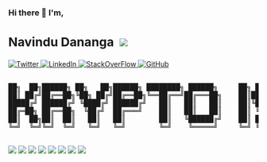 

<p>
<h3> Hi there 👋 I'm, <span><h2>Navindu Dananga<span align="right">&nbsp;&nbsp;<img src="https://visitor-badge.laobi.icu/badge?page_id=krypto-i9" /></span></h2></span></h3>
</p>

<p>
  <a href="https://twitter.com/nav_i9" target="_blank">
    <img alt="Twitter" src="https://img.shields.io/static/v1?message=Twitter&logo=twitter&labelColor=ffffff&color=1DA1F2&logoColor=1DA1F2&style=flat-square&label=%20" />
  </a>
  <a href="https://linkedin.com/in/navindu-dananga" target="_blank">
    <img alt="LinkedIn" src="https://img.shields.io/static/v1?message=LinkedIn&logo=linkedin&labelColor=ffffff&color=0077B5&logoColor=0077B5&style=flat-square&label=%20" />
  </a>
   <a href="https://stackoverflow.com/users/13405643/navindu" target="_blank" >
    <img alt="StackOverFlow" src="https://img.shields.io/static/v1?message=StackOverFlow&logo=stackoverflow&labelColor=ffffff&color=FE7A16&logoColor=FE7A16&style=flat-square&label=%20" />
  </a>
  <a href="https://github.com/krypto-i9" target="_blank">
    <img alt="GitHub" src="https://img.shields.io/static/v1?message=GitHub&logo=github&labelColor=ffffff&color=181717&logoColor=181717&style=flat-square&label=%20" />
  </a>
</p>
<p>
  <pre>            
██╗  ██╗██████╗ ██╗   ██╗██████╗ ████████╗ ██████╗     ██╗ █████╗ 
██║ ██╔╝██╔══██╗╚██╗ ██╔╝██╔══██╗╚══██╔══╝██╔═══██╗    ██║██╔══██╗
█████╔╝ ██████╔╝ ╚████╔╝ ██████╔╝   ██║   ██║   ██║    ██║╚██████║
██╔═██╗ ██╔══██╗  ╚██╔╝  ██╔═══╝    ██║   ██║   ██║    ██║ ╚═══██║
██║  ██╗██║  ██║   ██║   ██║        ██║   ╚██████╔╝    ██║ █████╔╝
╚═╝  ╚═╝╚═╝  ╚═╝   ╚═╝   ╚═╝        ╚═╝    ╚═════╝     ╚═╝ ╚════╝ 
                                           
</pre>
</p>

<p>
<img src="https://img.shields.io/static/v1?message=C&logo=c&labelColor=000000&color=A8B9CC&logoColor=A8B9CC&style=for-the-badge&label=%20" /> 
<img src="https://img.shields.io/static/v1?message=C%2B%2B&logo=c%2B%2B&labelColor=000000&color=00599C&logoColor=00599C&style=for-the-badge&label=%20" /> 
<img src="https://img.shields.io/static/v1?message=JAVASCRIPT&logo=javascript&labelColor=000000&color=F7DF1E&logoColor=F7DF1E&style=for-the-badge&label=%20" />
<img src="https://img.shields.io/static/v1?message=NODE.JS&logo=node.js&labelColor=000000&color=339933&logoColor=339933&style=for-the-badge&label=%20" />
<img src="https://img.shields.io/static/v1?message=HTML&logo=html5&labelColor=000000&color=E34F26&logoColor=E34F26&style=for-the-badge&label=%20" /> 
<img src="https://img.shields.io/static/v1?message=CSS&logo=css3&labelColor=000000&color=1572B6&logoColor=1572B6&style=for-the-badge&label=%20" />
<img src="https://img.shields.io/static/v1?message=PHP&logo=php&labelColor=000000&color=777BB4&logoColor=777BB4&style=for-the-badge&label=%20" />
<img src="https://img.shields.io/static/v1?message=MATLAB&logo=mathworks&labelColor=000000&color=0076A8&logoColor=0076A8&style=for-the-badge&label=%20" />
</p>
